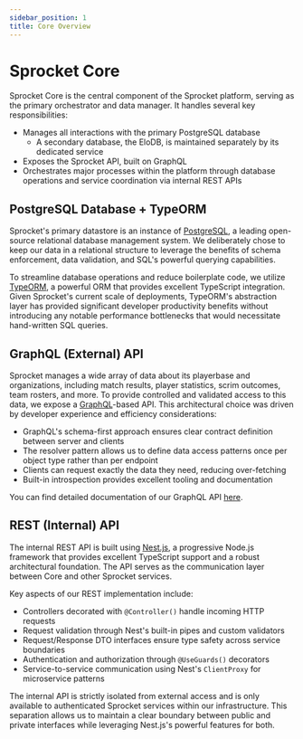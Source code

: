 ```yaml
---
sidebar_position: 1
title: Core Overview
---
```


# Sprocket Core

Sprocket Core is the central component of the Sprocket platform, serving as the primary orchestrator and data manager. It handles several key responsibilities:

- Manages all interactions with the primary PostgreSQL database
  - A secondary database, the EloDB, is maintained separately by its dedicated service
- Exposes the Sprocket API, built on GraphQL
- Orchestrates major processes within the platform through database operations and service coordination via internal REST APIs

## PostgreSQL Database + TypeORM

Sprocket's primary datastore is an instance of [PostgreSQL](https://www.postgresql.org/), a leading open-source relational database management system. We deliberately chose to keep our data in a relational structure to leverage the benefits of schema enforcement, data validation, and SQL's powerful querying capabilities.

To streamline database operations and reduce boilerplate code, we utilize [TypeORM](https://typeorm.io/), a powerful ORM that provides excellent TypeScript integration. Given Sprocket's current scale of deployments, TypeORM's abstraction layer has provided significant developer productivity benefits without introducing any notable performance bottlenecks that would necessitate hand-written SQL queries.

## GraphQL (External) API

Sprocket manages a wide array of data about its playerbase and organizations, including match results, player statistics, scrim outcomes, team rosters, and more. To provide controlled and validated access to this data, we expose a [GraphQL](https://graphql.org/)-based API. This architectural choice was driven by developer experience and efficiency considerations:

- GraphQL's schema-first approach ensures clear contract definition between server and clients
- The resolver pattern allows us to define data access patterns once per object type rather than per endpoint
- Clients can request exactly the data they need, reducing over-fetching
- Built-in introspection provides excellent tooling and documentation

You can find detailed documentation of our GraphQL API [here](../api/graphql/overview).

## REST (Internal) API

The internal REST API is built using [Nest.js](https://nestjs.com/), a progressive Node.js framework that provides excellent TypeScript support and a robust architectural foundation. The API serves as the communication layer between Core and other Sprocket services.

Key aspects of our REST implementation include:

- Controllers decorated with `@Controller()` handle incoming HTTP requests
- Request validation through Nest's built-in pipes and custom validators
- Request/Response DTO interfaces ensure type safety across service boundaries
- Authentication and authorization through `@UseGuards()` decorators
- Service-to-service communication using Nest's `ClientProxy` for microservice patterns

The internal API is strictly isolated from external access and is only available to authenticated Sprocket services within our infrastructure. This separation allows us to maintain a clear boundary between public and private interfaces while leveraging Nest.js's powerful features for both.
